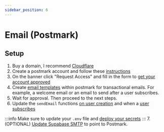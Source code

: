 ```yaml
---
sidebar_position: 6
---
```

# Email (Postmark)

## Setup

1. Buy a domain, I recommend [Cloudflare](https://developers.cloudflare.com/registrar/get-started/register-domain/)
2. Create a postmark account and follow these [instructions](https://postmarkapp.com/support/article/1002-getting-started-with-postmark)
3. On the banner click "Request Access" and fill in the form to [get your account approved ](https://postmarkapp.com/support/article/1084-how-does-the-account-approval-process-work)
4. Create [email templates](https://postmarkapp.com/support/article/786-using-a-postmark-starter-template) within postmark for transactional emails. For example, a welcome email or an email to send after a user subscribes.
5. Wait for approval. Then proceed to the next steps.
6. Update the `sendEmail` functions [on user creation](https://github.com/teamapp/flutter-supabase-production-template/blob/main/supabase/functions/on\_user\_modify/index.ts#L19) and when a [user subscribes](https://github.com/teamapp/flutter-supabase-production-template/blob/main/supabase/functions/stripe\_webhook/index.ts#L111)

:::info
Make sure to update your `.env` file and [deploy your secrets](./supabase/common-commands.md)
:::
7. (OPTIONAL) [Update Supabase SMTP](https://supabase.com/docs/guides/auth/auth-smtp) to point to Postmark.



